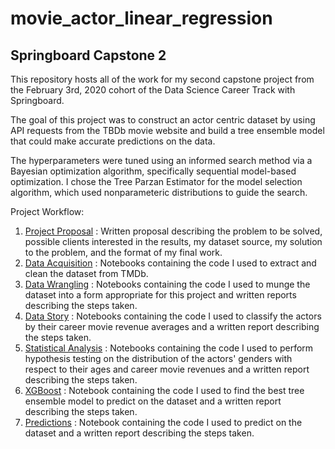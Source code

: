 movie_actor_linear_regression
=============================

Springboard Capstone 2
----------------------

This repository hosts all of the work for my second capstone project from the February 3rd, 2020 cohort of the Data Science Career Track with Springboard.

The goal of this project was to construct an actor centric dataset by using API requests from the TBDb movie website and build a tree ensemble model that could make accurate predictions on the data.

The hyperparameters were tuned using an informed search method via a Bayesian optimization algorithm, specifically sequential model-based optimization. I chose the Tree Parzan Estimator for the model selection algorithm, which used nonparameteric distributions to guide the search.

Project Workflow:

1. [Project Proposal](https://github.com/christianspybrook/movie_actor_tree_ensembles/tree/master/project_proposal)
: Written proposal describing the problem to be solved, possible clients interested in the results, my dataset source, my solution to the problem, and the format of my final work.
2. [Data Acquisition](https://github.com/christianspybrook/movie_actor_linear_regression/tree/master/data_acquisition)
: Notebooks containing  the code I used to extract and clean the dataset from TMDb.
3. [Data Wrangling](https://github.com/christianspybrook/movie_actor_tree_ensembles/tree/master/data_wrangling)
: Notebooks containing the code I used to munge the dataset into a form appropriate for this project and written reports describing the steps taken.
4. [Data Story](https://github.com/christianspybrook/movie_actor_tree_ensembles/tree/master/data_story)
: Notebooks containing the code I used to classify the actors by their career movie revenue averages and a written report describing the steps taken.
5. [Statistical Analysis](https://github.com/christianspybrook/movie_actor_tree_ensembles/tree/master/statistical_analysis)
: Notebooks containing the code I used to perform hypothesis testing on the distribution of the actors' genders with respect to their ages and career movie revenues and a written report describing the steps taken.
6. [XGBoost](https://github.com/christianspybrook/movie_actor_tree_ensembles/tree/master/xgboost)
: Notebook containing the code I used to find the best tree ensemble model to predict on the dataset and a written report describing the steps taken.
7. [Predictions](https://github.com/christianspybrook/movie_actor_tree_ensembles/tree/master/predictions)
: Notebook containing the code I used to predict on the dataset and a written report describing the steps taken.